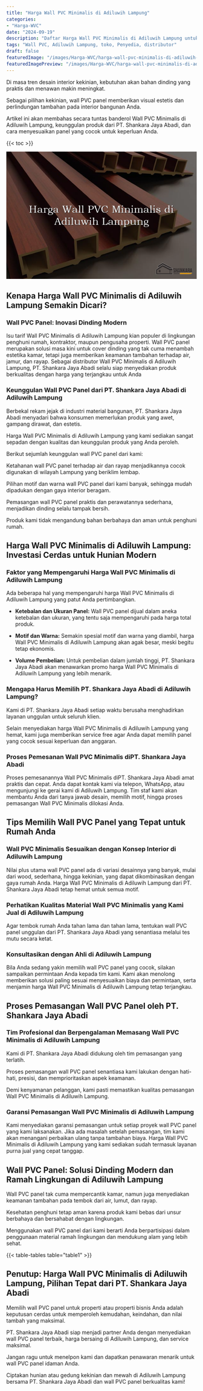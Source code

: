 ```yaml
---
title: "Harga Wall PVC Minimalis di Adiluwih Lampung"
categories:
- "Harga-WVC"
date: "2024-09-19"
description: "Daftar Harga Wall PVC Minimalis di Adiluwih Lampung untuk tempat tinggal, perkantoran, serta gerai. Produk unggulan, variasi motif, pilihan warna menarik, beserta layanan penempatan dikerjakan oleh teknisi berpengalaman serta jaminan resmi!|Layanan distribusi Wall PVC Minimalis di Adiluwih Lampung untuk kebutuhan rumah, office, maupun toko, dengan produk terbaik dan penempatan oleh teknisi berpengalaman serta garansi resmi.|Alternatif Wall PVC Minimalis di Adiluwih Lampung yang andal bagi rumah, kantor, dan toko, bersama produk terbaik dan pemasangan ditangani oleh tim profesional dan jaminan resmi.|Penyediaan Wall PVC Minimalis di Adiluwih Lampung untuk rumah, kantor, dan ritel, beserta material unggulan dan instalasi dikerjakan oleh teknisi berpengalaman, lengkap dengan garansi resmi.}"
tags: "Wall PVC, Adiluwih Lampung, toko, Penyedia, distributor"
draft: false
featuredImage: "/images/Harga-WVC/harga-wall-pvc-minimalis-di-adiluwih-lampung.png"
featuredImagePreview: "/images/Harga-WVC/harga-wall-pvc-minimalis-di-adiluwih-lampung.png"
---
```


Di masa tren desain interior kekinian, kebutuhan akan bahan dinding yang praktis dan menawan makin meningkat.

Sebagai pilihan kekinian, wall PVC panel memberikan visual estetis dan perlindungan tambahan pada interior bangunan Anda.

Artikel ini akan membahas secara tuntas banderol Wall PVC Minimalis di Adiluwih Lampung, keunggulan produk dari PT. Shankara Jaya Abadi, dan cara menyesuaikan panel yang cocok untuk keperluan Anda.

{{< toc >}}

![Harga Wall PVC Minimalis di Adiluwih Lampung](/images/Harga-WVC/Harga-Wall-PVC-Minimalis-di-Adiluwih-Lampung.png)

## Kenapa Harga Wall PVC Minimalis di Adiluwih Lampung Semakin Dicari?

### Wall PVC Panel: Inovasi Dinding Modern

Isu tarif Wall PVC Minimalis di Adiluwih Lampung kian populer di lingkungan penghuni rumah, kontraktor, maupun pengusaha properti. Wall PVC panel merupakan solusi masa kini untuk cover dinding yang tak cuma menambah estetika kamar, tetapi juga memberikan keamanan tambahan terhadap air, jamur, dan rayap. Sebagai distributor Wall PVC Minimalis di Adiluwih Lampung, PT. Shankara Jaya Abadi selalu siap menyediakan produk berkualitas dengan harga yang terjangkau untuk Anda

### Keunggulan Wall PVC Panel dari PT. Shankara Jaya Abadi di Adiluwih Lampung

Berbekal rekam jejak di industri material bangunan, PT. Shankara Jaya Abadi menyadari bahwa konsumen memerlukan produk yang awet, gampang dirawat, dan estetis.

Harga Wall PVC Minimalis di Adiluwih Lampung yang kami sediakan sangat sepadan dengan kualitas dan keunggulan produk yang Anda peroleh.

Berikut sejumlah keunggulan wall PVC panel dari kami:

Ketahanan wall PVC panel terhadap air dan rayap menjadikannya cocok digunakan di wilayah Lampung yang beriklim lembap.

Pilihan motif dan warna wall PVC panel dari kami banyak, sehingga mudah dipadukan dengan gaya interior beragam.

Pemasangan wall PVC panel praktis dan perawatannya sederhana, menjadikan dinding selalu tampak bersih.

Produk kami tidak mengandung bahan berbahaya dan aman untuk penghuni rumah.

## Harga Wall PVC Minimalis di Adiluwih Lampung: Investasi Cerdas untuk Hunian Modern

### Faktor yang Mempengaruhi Harga Wall PVC Minimalis di Adiluwih Lampung

Ada beberapa hal yang mempengaruhi harga Wall PVC Minimalis di Adiluwih Lampung yang patut Anda pertimbangkan.

- **Ketebalan dan Ukuran Panel:** Wall PVC panel dijual dalam aneka ketebalan dan ukuran, yang tentu saja mempengaruhi pada harga total produk.

- **Motif dan Warna:** Semakin spesial motif dan warna yang diambil, harga Wall PVC Minimalis di Adiluwih Lampung akan agak besar, meski begitu tetap ekonomis.

- **Volume Pembelian:** Untuk pembelian dalam jumlah tinggi, PT. Shankara Jaya Abadi akan menawarkan promo harga Wall PVC Minimalis di Adiluwih Lampung yang lebih menarik.

### Mengapa Harus Memilih PT. Shankara Jaya Abadi di Adiluwih Lampung?

Kami di PT. Shankara Jaya Abadi setiap waktu berusaha menghadirkan layanan unggulan untuk seluruh klien.

Selain menyediakan harga Wall PVC Minimalis di Adiluwih Lampung yang hemat, kami juga memberikan service free agar Anda dapat memilih panel yang cocok sesuai keperluan dan anggaran.

### Proses Pemesanan Wall PVC Minimalis diPT. Shankara Jaya Abadi

Proses pemesanannya Wall PVC Minimalis diPT. Shankara Jaya Abadi amat praktis dan cepat. Anda dapat kontak kami via telepon, WhatsApp, atau mengunjungi ke gerai kami di Adiluwih Lampung. Tim staf kami akan membantu Anda dari tanya jawab desain, memilih motif, hingga proses pemasangan Wall PVC Minimalis dilokasi Anda.

## Tips Memilih Wall PVC Panel yang Tepat untuk Rumah Anda

### Wall PVC Minimalis Sesuaikan dengan Konsep Interior di Adiluwih Lampung

Nilai plus utama wall PVC panel ada di variasi desainnya yang banyak, mulai dari wood, sederhana, hingga kekinian, yang dapat dikombinasikan dengan gaya rumah Anda. Harga Wall PVC Minimalis di Adiluwih Lampung dari PT. Shankara Jaya Abadi tetap hemat untuk semua motif.

### Perhatikan Kualitas Material Wall PVC Minimalis yang Kami Jual di Adiluwih Lampung

Agar tembok rumah Anda tahan lama dan tahan lama, tentukan wall PVC panel unggulan dari PT. Shankara Jaya Abadi yang senantiasa melalui tes mutu secara ketat.

### Konsultasikan dengan Ahli di Adiluwih Lampung

Bila Anda sedang yakin memilih wall PVC panel yang cocok, silakan sampaikan permintaan Anda kepada tim kami. Kami akan menolong memberikan solusi paling sesuai menyesuaikan biaya dan permintaan, serta menjamin harga Wall PVC Minimalis di Adiluwih Lampung tetap terjangkau.

## Proses Pemasangan Wall PVC Panel oleh PT. Shankara Jaya Abadi

### Tim Profesional dan Berpengalaman Memasang Wall PVC Minimalis di Adiluwih Lampung

Kami di PT. Shankara Jaya Abadi didukung oleh tim pemasangan yang terlatih.

Proses pemasangan wall PVC panel senantiasa kami lakukan dengan hati-hati, presisi, dan memprioritaskan aspek keamanan.

Demi kenyamanan pelanggan, kami pasti memastikan kualitas pemasangan Wall PVC Minimalis di Adiluwih Lampung.

### Garansi Pemasangan Wall PVC Minimalis di Adiluwih Lampung

Kami menyediakan garansi pemasangan untuk setiap proyek wall PVC panel yang kami laksanakan. Jika ada masalah setelah pemasangan, tim kami akan menangani perbaikan ulang tanpa tambahan biaya. Harga Wall PVC Minimalis di Adiluwih Lampung yang kami sediakan sudah termasuk layanan purna jual yang cepat tanggap.

## Wall PVC Panel: Solusi Dinding Modern dan Ramah Lingkungan di Adiluwih Lampung

Wall PVC panel tak cuma mempercantik kamar, namun juga menyediakan keamanan tambahan pada tembok dari air, lumut, dan rayap.

Kesehatan penghuni tetap aman karena produk kami bebas dari unsur berbahaya dan bersahabat dengan lingkungan.

Menggunakan wall PVC panel dari kami berarti Anda berpartisipasi dalam penggunaan material ramah lingkungan dan mendukung alam yang lebih sehat.

{{< table-tables table="table1" >}}

## Penutup: Harga Wall PVC Minimalis di Adiluwih Lampung, Pilihan Tepat dari PT. Shankara Jaya Abadi

Memilih wall PVC panel untuk properti atau properti bisnis Anda adalah keputusan cerdas untuk memperoleh kemudahan, keindahan, dan nilai tambah yang maksimal.

PT. Shankara Jaya Abadi siap menjadi partner Anda dengan menyediakan wall PVC panel terbaik, harga bersaing di Adiluwih Lampung, dan service maksimal.

Jangan ragu untuk menelpon kami dan dapatkan penawaran menarik untuk wall PVC panel idaman Anda.

Ciptakan hunian atau gedung kekinian dan mewah di Adiluwih Lampung bersama PT. Shankara Jaya Abadi dan wall PVC panel berkualitas kami!
